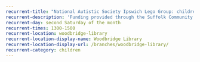 ```yaml
---
recurrent-title: "National Autistic Society Ipswich Lego Group: children's group"
recurrent-description: 'Funding provided through the Suffolk Community Foundation&apos;s Catalyst Fund. To find out more, visit the <a href="https://www.facebook.com/IpswichNAS/">NAS Ipswich Facebook page</a> or email <strong>ipswichlego@nas.org.uk</strong>'
recurrent-day: second Saturday of the month
recurrent-times: 1300-1500
recurrent-location: woodbridge-library
recurrent-location-display-name: Woodbridge Library
recurrent-location-display-url: /branches/woodbridge-library/
recurrent-category: children
---
```

